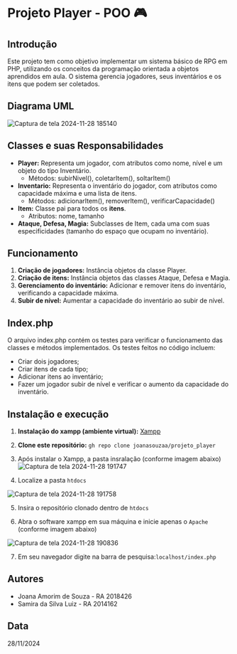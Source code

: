 # Projeto Player - POO 🎮

## Introdução
Este projeto tem como objetivo implementar um sistema básico de RPG em PHP, utilizando os conceitos da programação orientada a objetos aprendidos em aula. O sistema gerencia jogadores, seus inventários e os itens que podem ser coletados.

## Diagrama UML
![Captura de tela 2024-11-28 185140](https://github.com/user-attachments/assets/a6e35e82-a385-40ab-a92a-19f90f0f7b6a)

## Classes e suas Responsabilidades
* **Player:** Representa um jogador, com atributos como nome, nível e um objeto do tipo Inventário.
    * Métodos: subirNivel(), coletarItem(), soltarItem()
* **Inventario:** Representa o inventário do jogador, com atributos como capacidade máxima e uma lista de itens.
    * Métodos: adicionarItem(), removerItem(), verificarCapacidade()
* **Item:** Classe pai para todos os **itens**.
    * Atributos: nome, tamanho
* **Ataque, Defesa, Magia:** Subclasses de Item, cada uma com suas especificidades (tamanho do espaço que ocupam no inventário).

## Funcionamento
1. **Criação de jogadores:** Instância objetos da classe Player.
2. **Criação de itens:** Instância objetos das classes Ataque, Defesa e Magia.
3. **Gerenciamento do inventário:** Adicionar e remover itens do inventário, verificando a capacidade máxima.
4. **Subir de nível:** Aumentar a capacidade do inventário ao subir de nível.

## Index.php
O arquivo index.php contém os testes para verificar o funcionamento das classes e métodos implementados. Os testes feitos no código incluem:
* Criar dois jogadores;
* Criar itens de cada tipo;
* Adicionar itens ao inventário;
* Fazer um jogador subir de nível e verificar o aumento da capacidade do inventário.

## Instalação e execução
1. **Instalação do xampp (ambiente virtual):** [Xampp](https://www.apachefriends.org/pt_br/index.html)
   
2. **Clone este repositório:** `gh repo clone joanasouzaa/projeto_player`
   
3. Após instalar o Xampp, a pasta insralação (conforme imagem abaixo)
![Captura de tela 2024-11-28 191747](https://github.com/user-attachments/assets/b81b06b2-beff-4cd7-aab8-27bcc0367d0d)
4. Localize a pasta `htdocs`

![Captura de tela 2024-11-28 191758](https://github.com/user-attachments/assets/430e4a00-7f1d-454d-9e77-2c8cbf9bb43b)

5. Insira o repositório clonado dentro de `htdocs`
   
6. Abra o software xampp em sua máquina e inicie apenas o ``Apache`` (conforme imagem abaixo)
   
![Captura de tela 2024-11-28 190836](https://github.com/user-attachments/assets/8bd72927-b3a9-4441-9d33-1776f681a219)

7. Em seu navegador digite na barra de pesquisa:`localhost/index.php`


## Autores
* Joana Amorim de Souza - RA 2018426
* Samira da Silva Luiz  - RA 2014162

## Data
28/11/2024
